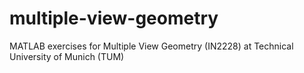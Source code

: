 # multiple-view-geometry
MATLAB exercises for Multiple View Geometry (IN2228) at Technical University of Munich (TUM)
